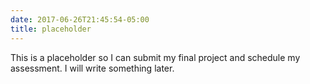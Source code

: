 ```yaml
---
date: 2017-06-26T21:45:54-05:00
title: placeholder
---
```


This is a placeholder so I can submit my final project and schedule my assessment. I will write something later.
